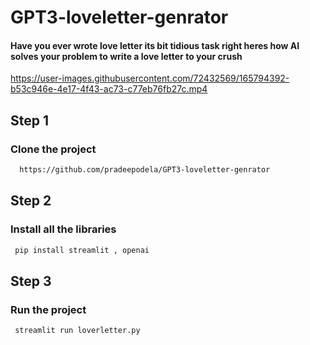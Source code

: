 # GPT3-loveletter-genrator
#### Have you ever wrote love letter its bit tidious task right heres how AI solves your problem to write a love letter to your crush 




https://user-images.githubusercontent.com/72432569/165794392-b53c946e-4e17-4f43-ac73-c77eb76fb27c.mp4

## Step 1
### Clone the project 

```bash
  https://github.com/pradeepodela/GPT3-loveletter-genrator
```
## Step 2
### Install all the libraries 
```bash
 pip install streamlit , openai
```

## Step 3
### Run the project 
```bash
 streamlit run loverletter.py
```
